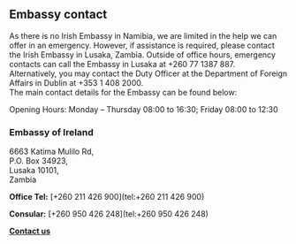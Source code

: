 ## Embassy contact

As there is no Irish Embassy in Namibia, we are limited in the help we can offer in an emergency. However, if assistance is required, please contact the Irish Embassy in Lusaka, Zambia. Outside of office hours, emergency contacts can call the Embassy in Lusaka at +260 77 1387 887.  
Alternatively, you may contact the Duty Officer at the Department of Foreign Affairs in Dublin at +353 1 408 2000.  
The main contact details for the Embassy can be found below:

Opening Hours: Monday – Thursday 08:00 to 16:30; Friday 08:00 to 12:30

### Embassy of Ireland

6663 Katima Mulilo Rd,   
P.O. Box 34923,   
Lusaka 10101,   
Zambia

**Office Tel:** [+260 211 426 900](tel:+260 211 426 900)

**Consular:** [+260 950 426 248](tel:+260 950 426 248)

[**Contact us**](/en/zambia/lusaka/contact/)